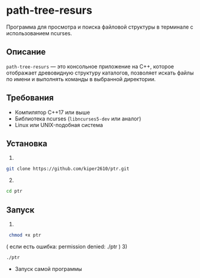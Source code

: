 # path-tree-resurs

Программа для просмотра и поиска файловой структуры в терминале с использованием ncurses.

## Описание

`path-tree-resurs` — это консольное приложение на C++, которое отображает древовидную структуру каталогов, позволяет искать файлы по имени и выполнять команды в выбранной директории.

## Требования

- Компилятор C++17 или выше
- Библиотека ncurses (`libncurses5-dev` или аналог)
- Linux или UNIX-подобная система

## Установка 

1)
```bash
git clone https://github.com/kiper2610/ptr.git
```
2)
```bash
cd ptr
```

## Запуск

1)
```bash
 chmod +x ptr
```
 ( если есть ошибка: permission denied: ./ptr )
3)
 ```bash
./ptr
```
 - Запуск самой программы

